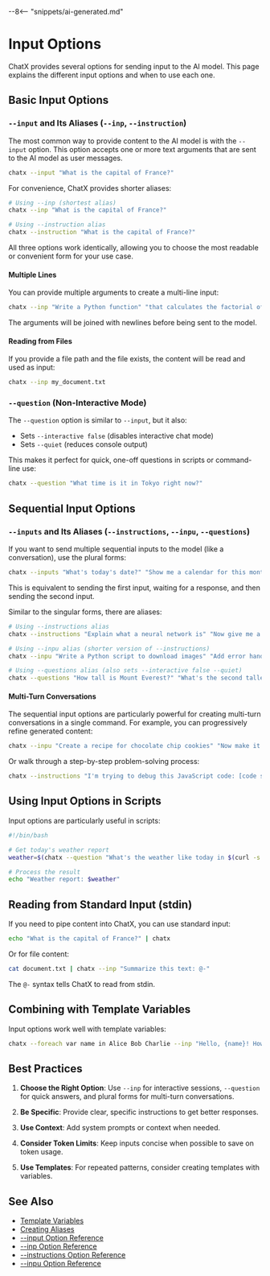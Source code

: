 --8<-- "snippets/ai-generated.md"

# Input Options

ChatX provides several options for sending input to the AI model. This page explains the different input options and when to use each one.

## Basic Input Options

### `--input` and Its Aliases (`--inp`, `--instruction`)

The most common way to provide content to the AI model is with the `--input` option. This option accepts one or more text arguments that are sent to the AI model as user messages.

```bash
chatx --input "What is the capital of France?"
```

For convenience, ChatX provides shorter aliases:

```bash
# Using --inp (shortest alias)
chatx --inp "What is the capital of France?"

# Using --instruction alias
chatx --instruction "What is the capital of France?"
```

All three options work identically, allowing you to choose the most readable or convenient form for your use case.

#### Multiple Lines

You can provide multiple arguments to create a multi-line input:

```bash
chatx --inp "Write a Python function" "that calculates the factorial of a number" "and handles edge cases properly"
```

The arguments will be joined with newlines before being sent to the model.

#### Reading from Files

If you provide a file path and the file exists, the content will be read and used as input:

```bash
chatx --inp my_document.txt
```

### `--question` (Non-Interactive Mode)

The `--question` option is similar to `--input`, but it also:
- Sets `--interactive false` (disables interactive chat mode)
- Sets `--quiet` (reduces console output)

This makes it perfect for quick, one-off questions in scripts or command-line use:

```bash
chatx --question "What time is it in Tokyo right now?"
```

## Sequential Input Options

### `--inputs` and Its Aliases (`--instructions`, `--inpu`, `--questions`)

If you want to send multiple sequential inputs to the model (like a conversation), use the plural forms:

```bash
chatx --inputs "What's today's date?" "Show me a calendar for this month"
```

This is equivalent to sending the first input, waiting for a response, and then sending the second input.

Similar to the singular forms, there are aliases:

```bash
# Using --instructions alias
chatx --instructions "Explain what a neural network is" "Now give me a simple example"

# Using --inpu alias (shorter version of --instructions)
chatx --inpu "Write a Python script to download images" "Add error handling"

# Using --questions alias (also sets --interactive false --quiet)
chatx --questions "How tall is Mount Everest?" "What's the second tallest mountain?"
```

#### Multi-Turn Conversations

The sequential input options are particularly powerful for creating multi-turn conversations in a single command. For example, you can progressively refine generated content:

```bash
chatx --inpu "Create a recipe for chocolate chip cookies" "Now make it vegan" "Add some spices to make it unique"
```

Or walk through a step-by-step problem-solving process:

```bash
chatx --instructions "I'm trying to debug this JavaScript code: [code snippet]" "What might be causing the error?" "How can I fix it?"
```

## Using Input Options in Scripts

Input options are particularly useful in scripts:

```bash
#!/bin/bash

# Get today's weather report
weather=$(chatx --question "What's the weather like today in $(curl -s ipinfo.io/city)" --no-templates)

# Process the result
echo "Weather report: $weather"
```

## Reading from Standard Input (stdin)

If you need to pipe content into ChatX, you can use standard input:

```bash
echo "What is the capital of France?" | chatx
```

Or for file content:

```bash
cat document.txt | chatx --inp "Summarize this text: @-"
```

The `@-` syntax tells ChatX to read from stdin.

## Combining with Template Variables

Input options work well with template variables:

```bash
chatx --foreach var name in Alice Bob Charlie --inp "Hello, {name}! How are you today?"
```

## Best Practices

1. **Choose the Right Option**: Use `--inp` for interactive sessions, `--question` for quick answers, and plural forms for multi-turn conversations.

2. **Be Specific**: Provide clear, specific instructions to get better responses.

3. **Use Context**: Add system prompts or context when needed.

4. **Consider Token Limits**: Keep inputs concise when possible to save on token usage.

5. **Use Templates**: For repeated patterns, consider creating templates with variables.

## See Also

- [Template Variables](templates-and-variables.md)
- [Creating Aliases](../advanced/aliases.md)
- [--input Option Reference](../reference/cli/options/input.md)
- [--inp Option Reference](../reference/cli/options/inp.md)
- [--instructions Option Reference](../reference/cli/options/instructions.md)
- [--inpu Option Reference](../reference/cli/options/inpu.md)